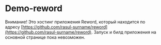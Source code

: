 # Demo-reword
Внимание! Это хостинг приложения Reword, который находится по адресу [https://github.com/rasul-surname/reword](https://github.com/rasul-surname/reword).
Запуск и билд приложения на основной странице пока невозможен.
